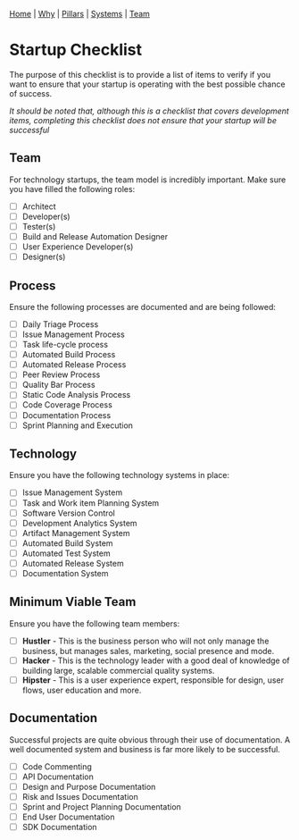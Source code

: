 [Home](README.md) | [Why](why.md) | [Pillars](pillars.md) | [Systems](systems.md) | [Team](team-model.md)

# Startup Checklist
The purpose of this checklist is to provide a list of items to verify if you want to ensure that your startup is operating with the best possible chance of success.

*It should be noted that, although this is a checklist that covers development items, completing this checklist does not ensure that your startup will be successful*

## Team
For technology startups, the team model is incredibly important. Make sure you have filled the following roles:

  * [ ] Architect
  * [ ] Developer(s)
  * [ ] Tester(s)
  * [ ] Build and Release Automation Designer
  * [ ] User Experience Developer(s)
  * [ ] Designer(s)

## Process
Ensure the following processes are documented and are being followed:

 * [ ] Daily Triage Process
 * [ ] Issue Management Process
 * [ ] Task life-cycle process
 * [ ] Automated Build Process
 * [ ] Automated Release Process
 * [ ] Peer Review Process
 * [ ] Quality Bar Process
 * [ ] Static Code Analysis Process
 * [ ] Code Coverage Process
 * [ ] Documentation Process
 * [ ] Sprint Planning and Execution

## Technology
Ensure you have the following technology systems in place:

* [ ] Issue Management System
* [ ] Task and Work item Planning System
* [ ] Software Version Control
* [ ] Development Analytics System
* [ ] Artifact Management System
* [ ] Automated Build System
* [ ] Automated Test System
* [ ] Automated Release System
* [ ] Documentation System

## Minimum Viable Team
Ensure you have the following team members:

* [ ] **Hustler** - This is the business person who will not only manage the business, but manages sales, marketing, social presence and mode.
* [ ] **Hacker** - This is the technology leader with a good deal of knowledge of building large, scalable commercial quality systems.
* [ ] **Hipster** - This is a user experience expert, responsible for design, user flows, user education and more.

## Documentation
Successful projects are quite obvious through their use of documentation. A well documented system and business is far more likely to be successful.

* [ ] Code Commenting
* [ ] API Documentation
* [ ] Design and Purpose Documentation
* [ ] Risk and Issues Documentation
* [ ] Sprint and Project Planning Documentation
* [ ] End User Documentation
* [ ] SDK Documentation